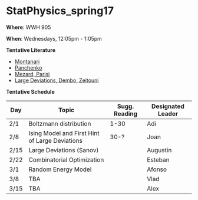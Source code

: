 # StatPhysics_spring17


**Where**: WWH 905

**When**: Wednesdays, 12:05pm - 1:05pm


**Tentative Literature**

  - [Montanari](http://web.stanford.edu/~montanar/RESEARCH/book.html)
  - [Panchenko](http://link.springer.com/book/10.1007%2F978-1-4614-6289-7)
  - [Mezard, Parisi](http://www.worldscientific.com/worldscibooks/10.1142/0271)
  - [Large Deviations, Dembo, Zeitouni](http://www.springer.com/us/book/9783642033100)
  
  
  
**Tentative Schedule**

| Day | Topic | Sugg. Reading | Designated Leader |
| ----- | ---- | ------| ------ |
| 2/1  | Boltzmann distribution   | 1-30  | Adi  | 
| 2/8  | Ising Model and First Hint of Large Deviations  | 30-?  | Joan |
| 2/15 | Large Deviations (Sanov) |  | Augustin |
| 2/22 | Combinatorial Optimization |  | Esteban |
| 3/1 | Random Energy Model |  | Afonso |
| 3/8 | TBA |  | Vlad |
| 3/15 | TBA |  | Alex |

